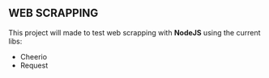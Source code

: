 ## WEB SCRAPPING

This project will made to test web scrapping with **NodeJS** using the current libs:

- Cheerio
- Request

